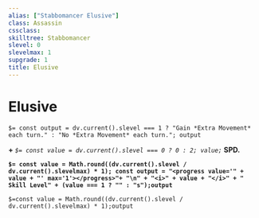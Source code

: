```yaml
---
alias: ["Stabbomancer Elusive"]
class: Assassin
cssclass: 
skilltree: Stabbomancer
slevel: 0
slevelmax: 1
supgrade: 1
title: Elusive
---
```


# Elusive
`$= const output = dv.current().slevel === 1 ? "Gain *Extra Movement* each turn." : "No *Extra Movement* each turn."; output`

**+** *`$= const value = dv.current().slevel === 0 ? 0 : 2; value;`*  **SPD.**

**`$= const value = Math.round((dv.current().slevel / dv.current().slevelmax) * 1); const output = "<progress value='" + value + "' max='1'></progress>"+ "\n" + "<i>" + value + "</i>" + " Skill Level" + (value === 1 ? "" : "s");output`**

`$=const value = Math.round((dv.current().slevel / dv.current().slevelmax) * 1);output`